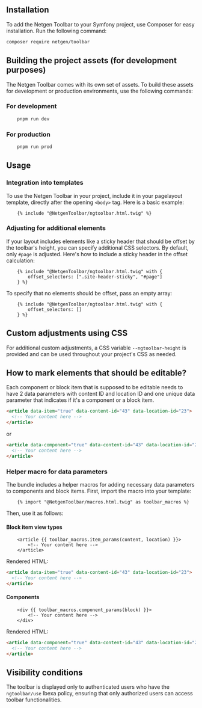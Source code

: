 ## Installation

To add the Netgen Toolbar to your Symfony project, use Composer for easy installation. Run the following command:

```bash
composer require netgen/toolbar
```

## Building the project assets (for development purposes)

The Netgen Toolbar comes with its own set of assets. To build these assets for development or production environments, use the following commands:

### For development

```bash
    pnpm run dev
```

### For production

```bash
    pnpm run prod
```

## Usage

### Integration into templates

To use the Netgen Toolbar in your project, include it in your pagelayout template, directly after the opening `<body>` tag. Here is a basic example:

```twig
    {% include "@NetgenToolbar/ngtoolbar.html.twig" %}
```

### Adjusting for additional elements

If your layout includes elements like a sticky header that should be offset by the toolbar's height, you can specify additional CSS selectors. By default, only `#page` is adjusted. Here's how to include a sticky header in the offset calculation:

```twig
    {% include "@NetgenToolbar/ngtoolbar.html.twig" with {
        offset_selectors: [".site-header-sticky", "#page"]
    } %}
```

To specify that no elements should be offset, pass an empty array:

```twig
    {% include "@NetgenToolbar/ngtoolbar.html.twig" with {
        offset_selectors: []
    } %}
```

## Custom adjustments using CSS

For additional custom adjustments, a CSS variable `--ngtoolbar-height` is provided and can be used throughout your project's CSS as needed.

## How to mark elements that should be editable?

Each component or block item that is supposed to be editable needs to have 2 data parameters with content ID and location ID and one unique data parameter that indicates if it's a component or a block item.

```html
<article data-item="true" data-content-id="43" data-location-id="23">
  <!-- Your content here -->
</article>
```

or

```html
<article data-component="true" data-content-id="43" data-location-id="23">
  <!-- Your content here -->
</article>
```

### Helper macro for data parameters

The bundle includes a helper macros for adding necessary data parameters to components and block items. First, import the macro into your template:

```twig
    {% import "@NetgenToolbar/macros.html.twig" as toolbar_macros %}
```

Then, use it as follows:

#### Block item view types

```twig
    <article {{ toolbar_macros.item_params(content, location) }}>
        <!-- Your content here -->
    </article>
```

Rendered HTML:

```html
<article data-item="true" data-content-id="43" data-location-id="23">
  <!-- Your content here -->
</article>
```

#### Components

```twig
    <div {{ toolbar_macros.component_params(block) }}>
        <!-- Your content here -->
    </div>
```

Rendered HTML:

```html
<article data-component="true" data-content-id="43" data-location-id="23">
  <!-- Your content here -->
</article>
```

## Visibility conditions

The toolbar is displayed only to authenticated users who have the `ngtoolbar/use` Ibexa policy, ensuring that only authorized users can access toolbar functionalities.
